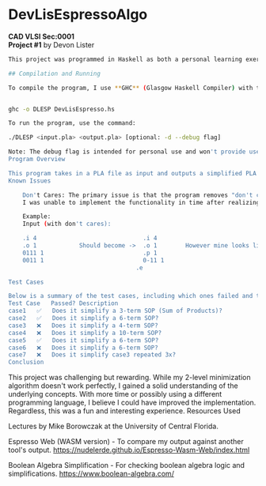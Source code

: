 # DevLisEspressoAlgo
**CAD VLSI Sec:0001**  
**Project #1** by Devon Lister
```bash
This project was programmed in Haskell as both a personal learning exercise and a challenge to tackle an uncomfortable task while learning something new (similar to fixing a car while driving).

## Compilation and Running

To compile the program, I use **GHC** (Glasgow Haskell Compiler) with the following command:


ghc -o DLESP DevLisEspresso.hs

To run the program, use the command:

./DLESP <input.pla> <output.pla> [optional: -d --debug flag]

Note: The debug flag is intended for personal use and won't provide useful information for debugging outside my context.
Program Overview

This program takes in a PLA file as input and outputs a simplified PLA file.
Known Issues

    Don't Cares: The primary issue is that the program removes "don't care" terms entirely, instead of marking them as such. As a result, the output may be incorrect when handling "don't care" conditions, particularly in larger term sets.
    I was unable to implement the functionality in time after realizing this as well.

    Example:
    Input (with don't cares):

    .i 4                              .i 4                                    .i 3
    .o 1            Should become ->  .o 1        However mine looks like  -> .o 1
    0111 1                            .p 1                                    .p 1
    0011 1                            0-11 1                                  011 1
                                    .e                                      .e

Test Cases

Below is a summary of the test cases, including which ones failed and their respective issues.
Test Case	Passed?	Description
case1	✅	Does it simplify a 3-term SOP (Sum of Products)?
case2	✅	Does it simplify a 6-term SOP?
case3	❌	Does it simplify a 4-term SOP?
case4	❌	Does it simplify a 10-term SOP?
case5	✅	Does it simplify a 6-term SOP?
case6	❌	Does it simplify a 6-term SOP?
case7	❌	Does it simplify case3 repeated 3x?
Conclusion


```

This project was challenging but rewarding. While my 2-level minimization algorithm doesn't work perfectly, I gained a solid understanding of the underlying concepts. With more time or possibly using a different programming language, I believe I could have improved the implementation. Regardless, this was a fun and interesting experience.
Resources Used

Lectures by Mike Borowczak at the University of Central Florida.

Espresso Web (WASM version) - To compare my output against another tool's output. https://nudelerde.github.io/Espresso-Wasm-Web/index.html

Boolean Algebra Simplification - For checking boolean algebra logic and simplifications. https://www.boolean-algebra.com/

